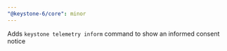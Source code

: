 ```yaml
---
"@keystone-6/core": minor
---
```


Adds `keystone telemetry inform` command to show an informed consent notice
